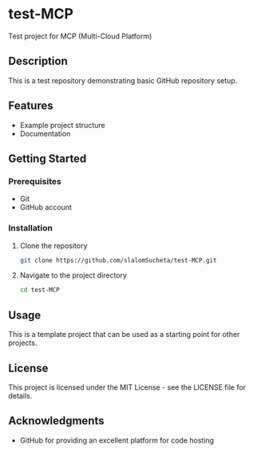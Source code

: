 # test-MCP

Test project for MCP (Multi-Cloud Platform)

## Description

This is a test repository demonstrating basic GitHub repository setup.

## Features

- Example project structure
- Documentation

## Getting Started

### Prerequisites

- Git
- GitHub account

### Installation

1. Clone the repository
   ```bash
   git clone https://github.com/slalomSucheta/test-MCP.git
   ```
2. Navigate to the project directory
   ```bash
   cd test-MCP
   ```

## Usage

This is a template project that can be used as a starting point for other projects.

## License

This project is licensed under the MIT License - see the LICENSE file for details.

## Acknowledgments

- GitHub for providing an excellent platform for code hosting

